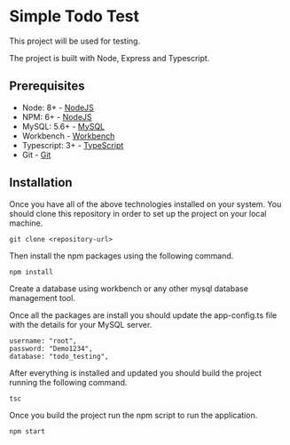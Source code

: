# Simple Todo Test

This project will be used for testing.

The project is built with Node, Express and Typescript.

## Prerequisites

* Node: 8+ - [NodeJS](https://nodejs.org/en/)
* NPM: 6+ - [NodeJS](https://nodejs.org/en/)
* MySQL: 5.6+ - [MySQL](https://www.mysql.com/)
* Workbench - [Workbench](https://www.mysql.com/products/workbench/)
* Typescript: 3+ - [TypeScript](https://www.typescriptlang.org/)
* Git - [Git](https://git-scm.com/)

## Installation

Once you have all of the above technologies installed on your system. You should clone this repository in order to set up the project on your local machine.

~~~~
git clone <repository-url>
~~~~ 

Then install the npm packages using the following command.

~~~~
npm install
~~~~

Create a database using workbench or any other mysql database management tool.

Once all the packages are install you should update the app-config.ts file with the details for your MySQL server.



~~~~
username: "root",
password: "Demo1234",
database: "todo_testing",
~~~~

After everything is installed and updated you should build the project running the following command.

~~~~
tsc
~~~~

Once you build the project run the npm script to run the application.

~~~~
npm start
~~~~